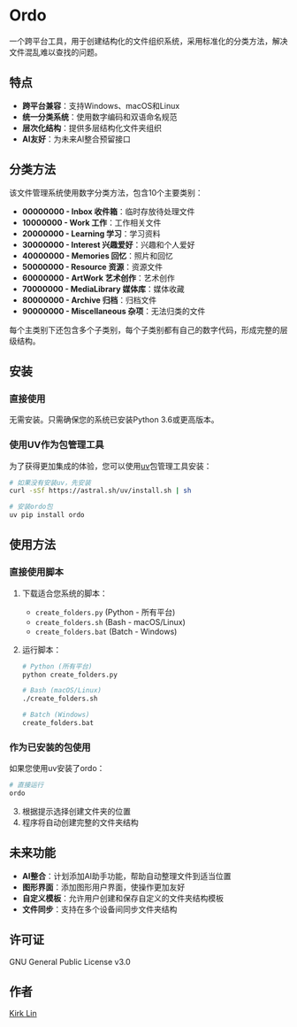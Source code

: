 # Ordo

一个跨平台工具，用于创建结构化的文件组织系统，采用标准化的分类方法，解决文件混乱难以查找的问题。

## 特点

- **跨平台兼容**：支持Windows、macOS和Linux
- **统一分类系统**：使用数字编码和双语命名规范
- **层次化结构**：提供多层结构化文件夹组织
- **AI友好**：为未来AI整合预留接口

## 分类方法

该文件管理系统使用数字分类方法，包含10个主要类别：

- **00000000 - Inbox 收件箱**：临时存放待处理文件
- **10000000 - Work 工作**：工作相关文件
- **20000000 - Learning 学习**：学习资料
- **30000000 - Interest 兴趣爱好**：兴趣和个人爱好
- **40000000 - Memories 回忆**：照片和回忆
- **50000000 - Resource 资源**：资源文件
- **60000000 - ArtWork 艺术创作**：艺术创作
- **70000000 - MediaLibrary 媒体库**：媒体收藏
- **80000000 - Archive 归档**：归档文件
- **90000000 - Miscellaneous 杂项**：无法归类的文件

每个主类别下还包含多个子类别，每个子类别都有自己的数字代码，形成完整的层级结构。

## 安装

### 直接使用
无需安装。只需确保您的系统已安装Python 3.6或更高版本。

### 使用UV作为包管理工具
为了获得更加集成的体验，您可以使用[uv](https://github.com/astral-sh/uv)包管理工具安装：

```bash
# 如果没有安装uv，先安装
curl -sSf https://astral.sh/uv/install.sh | sh

# 安装ordo包
uv pip install ordo
```

## 使用方法

### 直接使用脚本
1. 下载适合您系统的脚本：
   - `create_folders.py` (Python - 所有平台)
   - `create_folders.sh` (Bash - macOS/Linux)
   - `create_folders.bat` (Batch - Windows)

2. 运行脚本：
   ```bash
   # Python (所有平台)
   python create_folders.py
   
   # Bash (macOS/Linux)
   ./create_folders.sh
   
   # Batch (Windows)
   create_folders.bat
   ```

### 作为已安装的包使用
如果您使用uv安装了ordo：

```bash
# 直接运行
ordo
```

3. 根据提示选择创建文件夹的位置
4. 程序将自动创建完整的文件夹结构

## 未来功能

- **AI整合**：计划添加AI助手功能，帮助自动整理文件到适当位置
- **图形界面**：添加图形用户界面，使操作更加友好
- **自定义模板**：允许用户创建和保存自定义的文件夹结构模板
- **文件同步**：支持在多个设备间同步文件夹结构

## 许可证

GNU General Public License v3.0

## 作者

[Kirk Lin](https://github.com/kirklin) 
